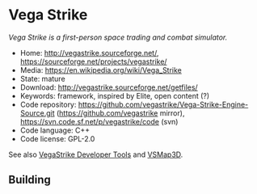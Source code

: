 # Vega Strike

_Vega Strike is a first-person space trading and combat simulator._

- Home: http://vegastrike.sourceforge.net/, https://sourceforge.net/projects/vegastrike/
- Media: https://en.wikipedia.org/wiki/Vega_Strike
- State: mature
- Download: http://vegastrike.sourceforge.net/getfiles/
- Keywords: framework, inspired by Elite, open content (?)
- Code repository: https://github.com/vegastrike/Vega-Strike-Engine-Source.git (https://github.com/vegastrike mirror), https://svn.code.sf.net/p/vegastrike/code (svn) 
- Code language: C++
- Code license: GPL-2.0

See also [VegaStrike Developer Tools](https://sourceforge.net/projects/ppueditor/?source=directory)
and [VSMap3D](https://sourceforge.net/projects/vsmap3d/?source=directory).

## Building
